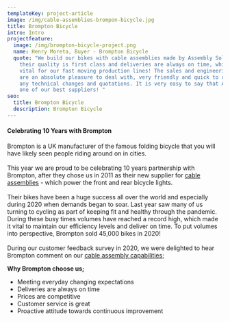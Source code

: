 ```yaml
---
templateKey: project-article
image: /img/cable-assemblies-brompon-bicycle.jpg
title: Brompton Bicycle
intro: Intro
projectfeature:
  image: /img/brompton-bicycle-project.png
  name: Henry Moreta, Buyer - Brompton Bicycle
  quote: "We build our bikes with cable assemblies made by Assembly Solutions as
    their quality is first class and deliveries are always on time, which is
    vital for our fast moving production lines! The sales and engineering team
    are an absolute pleasure to deal with, very friendly and quick to respond to
    any technical changes and quotations. It is very easy to say that ASL are
    one of our best suppliers! "
seo:
  title: Brompton Bicycle
  description: Brompton Bicycle
---
```

#### **Celebrating 10 Years with Brompton**

Brompton is a UK manufacturer of the famous folding bicycle that you will have likely seen people riding around on in cities.\
\
This year we are proud to be celebrating 10 years partnership with Brompton, after they chose us in 2011 as their new supplier for [cable assemblies](/cable-assemblies) - which power the front and rear bicycle lights.\
\
Their bikes have been a huge success all over the world and especially during 2020 when demands began to soar. Last year saw many of us turning to cycling as part of keeping fit and healthy through the pandemic. During these busy times volumes have reached a record high, which made it vital to maintain our efficiency levels and deliver on time. To put volumes into perspective, Brompton sold 45,000 bikes in 2020!\
\
During our customer feedback survey in 2020, we were delighted to hear Brompton comment on our [cable assembly capabilities](/cable-assembly);

**Why Brompton choose us;**

* Meeting everyday changing expectations 
* Deliveries are always on time 
* Prices are competitive 
* Customer service is great 
* Proactive attitude towards continuous improvement